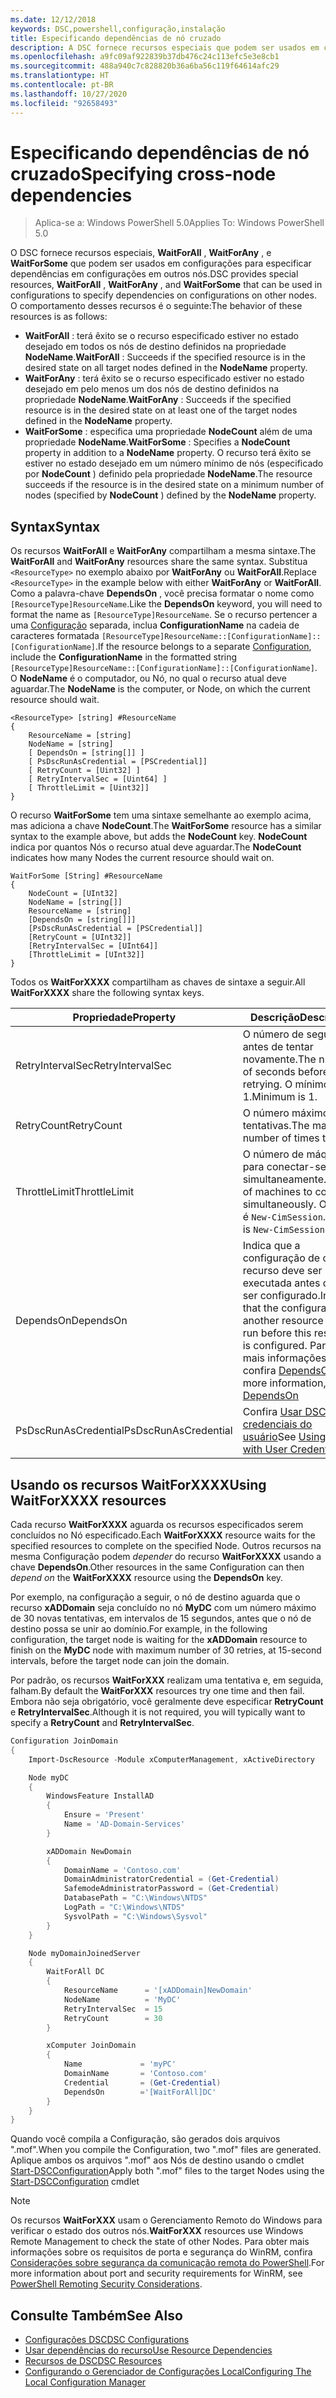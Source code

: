 ```yaml
---
ms.date: 12/12/2018
keywords: DSC,powershell,configuração,instalação
title: Especificando dependências de nó cruzado
description: A DSC fornece recursos especiais que podem ser usados em configurações para especificar dependências em configurações de outros nós.
ms.openlocfilehash: a9fc09af922839b37db476c24c113efc5e3e8cb1
ms.sourcegitcommit: 488a940c7c828820b36a6ba56c119f64614afc29
ms.translationtype: HT
ms.contentlocale: pt-BR
ms.lasthandoff: 10/27/2020
ms.locfileid: "92658493"
---
```

# <a name="specifying-cross-node-dependencies"></a><span data-ttu-id="9679f-104">Especificando dependências de nó cruzado</span><span class="sxs-lookup"><span data-stu-id="9679f-104">Specifying cross-node dependencies</span></span>

> <span data-ttu-id="9679f-105">Aplica-se a: Windows PowerShell 5.0</span><span class="sxs-lookup"><span data-stu-id="9679f-105">Applies To: Windows PowerShell 5.0</span></span>

<span data-ttu-id="9679f-106">O DSC fornece recursos especiais, **WaitForAll** , **WaitForAny** , e **WaitForSome** que podem ser usados em configurações para especificar dependências em configurações em outros nós.</span><span class="sxs-lookup"><span data-stu-id="9679f-106">DSC provides special resources, **WaitForAll** , **WaitForAny** , and **WaitForSome** that can be used in configurations to specify dependencies on configurations on other nodes.</span></span> <span data-ttu-id="9679f-107">O comportamento desses recursos é o seguinte:</span><span class="sxs-lookup"><span data-stu-id="9679f-107">The behavior of these resources is as follows:</span></span>

- <span data-ttu-id="9679f-108">**WaitForAll** : terá êxito se o recurso especificado estiver no estado desejado em todos os nós de destino definidos na propriedade **NodeName**.</span><span class="sxs-lookup"><span data-stu-id="9679f-108">**WaitForAll** : Succeeds if the specified resource is in the desired state on all target nodes defined in the **NodeName** property.</span></span>
- <span data-ttu-id="9679f-109">**WaitForAny** : terá êxito se o recurso especificado estiver no estado desejado em pelo menos um dos nós de destino definidos na propriedade **NodeName**.</span><span class="sxs-lookup"><span data-stu-id="9679f-109">**WaitForAny** : Succeeds if the specified resource is in the desired state on at least one of the target nodes defined in the **NodeName** property.</span></span>
- <span data-ttu-id="9679f-110">**WaitForSome** : especifica uma propriedade **NodeCount** além de uma propriedade **NodeName**.</span><span class="sxs-lookup"><span data-stu-id="9679f-110">**WaitForSome** : Specifies a **NodeCount** property in addition to a **NodeName** property.</span></span> <span data-ttu-id="9679f-111">O recurso terá êxito se estiver no estado desejado em um número mínimo de nós (especificado por **NodeCount** ) definido pela propriedade **NodeName**.</span><span class="sxs-lookup"><span data-stu-id="9679f-111">The resource succeeds if the resource is in the desired state on a minimum number of nodes (specified by **NodeCount** ) defined by the **NodeName** property.</span></span>

## <a name="syntax"></a><span data-ttu-id="9679f-112">Syntax</span><span class="sxs-lookup"><span data-stu-id="9679f-112">Syntax</span></span>

<span data-ttu-id="9679f-113">Os recursos **WaitForAll** e **WaitForAny** compartilham a mesma sintaxe.</span><span class="sxs-lookup"><span data-stu-id="9679f-113">The **WaitForAll** and **WaitForAny** resources share the same syntax.</span></span> <span data-ttu-id="9679f-114">Substitua `<ResourceType>` no exemplo abaixo por **WaitForAny** ou **WaitForAll**.</span><span class="sxs-lookup"><span data-stu-id="9679f-114">Replace `<ResourceType>` in the example below with either **WaitForAny** or **WaitForAll**.</span></span> <span data-ttu-id="9679f-115">Como a palavra-chave **DependsOn** , você precisa formatar o nome como `[ResourceType]ResourceName`.</span><span class="sxs-lookup"><span data-stu-id="9679f-115">Like the **DependsOn** keyword, you will need to format the name as `[ResourceType]ResourceName`.</span></span> <span data-ttu-id="9679f-116">Se o recurso pertencer a uma [Configuração](configurations.md) separada, inclua **ConfigurationName** na cadeia de caracteres formatada `[ResourceType]ResourceName::[ConfigurationName]::[ConfigurationName]`.</span><span class="sxs-lookup"><span data-stu-id="9679f-116">If the resource belongs to a separate [Configuration](configurations.md), include the **ConfigurationName** in the formatted string `[ResourceType]ResourceName::[ConfigurationName]::[ConfigurationName]`.</span></span> <span data-ttu-id="9679f-117">O **NodeName** é o computador, ou Nó, no qual o recurso atual deve aguardar.</span><span class="sxs-lookup"><span data-stu-id="9679f-117">The **NodeName** is the computer, or Node, on which the current resource should wait.</span></span>

```
<ResourceType> [string] #ResourceName
{
    ResourceName = [string]
    NodeName = [string]
    [ DependsOn = [string[]] ]
    [ PsDscRunAsCredential = [PSCredential]]
    [ RetryCount = [Uint32] ]
    [ RetryIntervalSec = [Uint64] ]
    [ ThrottleLimit = [Uint32]]
}
```

<span data-ttu-id="9679f-118">O recurso **WaitForSome** tem uma sintaxe semelhante ao exemplo acima, mas adiciona a chave **NodeCount**.</span><span class="sxs-lookup"><span data-stu-id="9679f-118">The **WaitForSome** resource has a similar syntax to the example above, but adds the **NodeCount** key.</span></span> <span data-ttu-id="9679f-119">**NodeCount** indica por quantos Nós o recurso atual deve aguardar.</span><span class="sxs-lookup"><span data-stu-id="9679f-119">The **NodeCount** indicates how many Nodes the current resource should wait on.</span></span>

```
WaitForSome [String] #ResourceName
{
    NodeCount = [UInt32]
    NodeName = [string[]]
    ResourceName = [string]
    [DependsOn = [string[]]]
    [PsDscRunAsCredential = [PSCredential]]
    [RetryCount = [UInt32]]
    [RetryIntervalSec = [UInt64]]
    [ThrottleLimit = [UInt32]]
}
```

<span data-ttu-id="9679f-120">Todos os **WaitForXXXX** compartilham as chaves de sintaxe a seguir.</span><span class="sxs-lookup"><span data-stu-id="9679f-120">All **WaitForXXXX** share the following syntax keys.</span></span>

|       <span data-ttu-id="9679f-121">Propriedade</span><span class="sxs-lookup"><span data-stu-id="9679f-121">Property</span></span>       |                                                                           <span data-ttu-id="9679f-122">Descrição</span><span class="sxs-lookup"><span data-stu-id="9679f-122">Description</span></span>                                                                           |
| -------------------- | --------------------------------------------------------------------------------------------------------------------------------------------------------------- |
| <span data-ttu-id="9679f-123">RetryIntervalSec</span><span class="sxs-lookup"><span data-stu-id="9679f-123">RetryIntervalSec</span></span>     | <span data-ttu-id="9679f-124">O número de segundos antes de tentar novamente.</span><span class="sxs-lookup"><span data-stu-id="9679f-124">The number of seconds before retrying.</span></span> <span data-ttu-id="9679f-125">O mínimo é 1.</span><span class="sxs-lookup"><span data-stu-id="9679f-125">Minimum is 1.</span></span>                                                                                                            |
| <span data-ttu-id="9679f-126">RetryCount</span><span class="sxs-lookup"><span data-stu-id="9679f-126">RetryCount</span></span>           | <span data-ttu-id="9679f-127">O número máximo de tentativas.</span><span class="sxs-lookup"><span data-stu-id="9679f-127">The maximum number of times to retry.</span></span>                                                                                                                           |
| <span data-ttu-id="9679f-128">ThrottleLimit</span><span class="sxs-lookup"><span data-stu-id="9679f-128">ThrottleLimit</span></span>        | <span data-ttu-id="9679f-129">O número de máquinas para conectar-se simultaneamente.</span><span class="sxs-lookup"><span data-stu-id="9679f-129">Number of machines to connect simultaneously.</span></span> <span data-ttu-id="9679f-130">O padrão é `New-CimSession`.</span><span class="sxs-lookup"><span data-stu-id="9679f-130">Default is `New-CimSession` default.</span></span>                                                                              |
| <span data-ttu-id="9679f-131">DependsOn</span><span class="sxs-lookup"><span data-stu-id="9679f-131">DependsOn</span></span>            | <span data-ttu-id="9679f-132">Indica que a configuração de outro recurso deve ser executada antes de ele ser configurado.</span><span class="sxs-lookup"><span data-stu-id="9679f-132">Indicates that the configuration of another resource must run before this resource is configured.</span></span> <span data-ttu-id="9679f-133">Para obter mais informações, confira [DependsOn](resource-depends-on.md)</span><span class="sxs-lookup"><span data-stu-id="9679f-133">For more information, see [DependsOn](resource-depends-on.md)</span></span> |
| <span data-ttu-id="9679f-134">PsDscRunAsCredential</span><span class="sxs-lookup"><span data-stu-id="9679f-134">PsDscRunAsCredential</span></span> | <span data-ttu-id="9679f-135">Confira [Usar DSC com credenciais do usuário](./runAsUser.md)</span><span class="sxs-lookup"><span data-stu-id="9679f-135">See [Using DSC with User Credentials](./runAsUser.md)</span></span>                                                                                                           |

## <a name="using-waitforxxxx-resources"></a><span data-ttu-id="9679f-136">Usando os recursos WaitForXXXX</span><span class="sxs-lookup"><span data-stu-id="9679f-136">Using WaitForXXXX resources</span></span>

<span data-ttu-id="9679f-137">Cada recurso **WaitForXXXX** aguarda os recursos especificados serem concluídos no Nó especificado.</span><span class="sxs-lookup"><span data-stu-id="9679f-137">Each **WaitForXXXX** resource waits for the specified resources to complete on the specified Node.</span></span>
<span data-ttu-id="9679f-138">Outros recursos na mesma Configuração podem *depender* do recurso **WaitForXXXX** usando a chave **DependsOn**.</span><span class="sxs-lookup"><span data-stu-id="9679f-138">Other resources in the same Configuration can then *depend on* the **WaitForXXXX** resource using the **DependsOn** key.</span></span>

<span data-ttu-id="9679f-139">Por exemplo, na configuração a seguir, o nó de destino aguarda que o recurso **xADDomain** seja concluído no nó **MyDC** com um número máximo de 30 novas tentativas, em intervalos de 15 segundos, antes que o nó de destino possa se unir ao domínio.</span><span class="sxs-lookup"><span data-stu-id="9679f-139">For example, in the following configuration, the target node is waiting for the **xADDomain** resource to finish on the **MyDC** node with maximum number of 30 retries, at 15-second intervals, before the target node can join the domain.</span></span>

<span data-ttu-id="9679f-140">Por padrão, os recursos **WaitForXXX** realizam uma tentativa e, em seguida, falham.</span><span class="sxs-lookup"><span data-stu-id="9679f-140">By default the **WaitForXXX** resources try one time and then fail.</span></span> <span data-ttu-id="9679f-141">Embora não seja obrigatório, você geralmente deve especificar **RetryCount** e **RetryIntervalSec**.</span><span class="sxs-lookup"><span data-stu-id="9679f-141">Although it is not required, you will typically want to specify a **RetryCount** and **RetryIntervalSec**.</span></span>

```powershell
Configuration JoinDomain
{
    Import-DscResource -Module xComputerManagement, xActiveDirectory

    Node myDC
    {
        WindowsFeature InstallAD
        {
            Ensure = 'Present'
            Name = 'AD-Domain-Services'
        }

        xADDomain NewDomain
        {
            DomainName = 'Contoso.com'
            DomainAdministratorCredential = (Get-Credential)
            SafemodeAdministratorPassword = (Get-Credential)
            DatabasePath = "C:\Windows\NTDS"
            LogPath = "C:\Windows\NTDS"
            SysvolPath = "C:\Windows\Sysvol"
        }
    }

    Node myDomainJoinedServer
    {
        WaitForAll DC
        {
            ResourceName      = '[xADDomain]NewDomain'
            NodeName          = 'MyDC'
            RetryIntervalSec  = 15
            RetryCount        = 30
        }

        xComputer JoinDomain
        {
            Name             = 'myPC'
            DomainName       = 'Contoso.com'
            Credential       = (Get-Credential)
            DependsOn        ='[WaitForAll]DC'
        }
    }
}
```

<span data-ttu-id="9679f-142">Quando você compila a Configuração, são gerados dois arquivos ".mof".</span><span class="sxs-lookup"><span data-stu-id="9679f-142">When you compile the Configuration, two ".mof" files are generated.</span></span> <span data-ttu-id="9679f-143">Aplique ambos os arquivos ".mof" aos Nós de destino usando o cmdlet [Start-DSCConfiguration](/powershell/module/psdesiredstateconfiguration/start-dscconfiguration)</span><span class="sxs-lookup"><span data-stu-id="9679f-143">Apply both ".mof" files to the target Nodes using the [Start-DSCConfiguration](/powershell/module/psdesiredstateconfiguration/start-dscconfiguration) cmdlet</span></span>

> [!NOTE]
> <span data-ttu-id="9679f-144">Os recursos **WaitForXXX** usam o Gerenciamento Remoto do Windows para verificar o estado dos outros nós.</span><span class="sxs-lookup"><span data-stu-id="9679f-144">**WaitForXXX** resources use Windows Remote Management to check the state of other Nodes.</span></span> <span data-ttu-id="9679f-145">Para obter mais informações sobre os requisitos de porta e segurança do WinRM, confira [Considerações sobre segurança da comunicação remota do PowerShell](/powershell/scripting/learn/remoting/winrmsecurity).</span><span class="sxs-lookup"><span data-stu-id="9679f-145">For more information about port and security requirements for WinRM, see [PowerShell Remoting Security Considerations](/powershell/scripting/learn/remoting/winrmsecurity).</span></span>

## <a name="see-also"></a><span data-ttu-id="9679f-146">Consulte Também</span><span class="sxs-lookup"><span data-stu-id="9679f-146">See Also</span></span>

- [<span data-ttu-id="9679f-147">Configurações DSC</span><span class="sxs-lookup"><span data-stu-id="9679f-147">DSC Configurations</span></span>](configurations.md)
- [<span data-ttu-id="9679f-148">Usar dependências do recurso</span><span class="sxs-lookup"><span data-stu-id="9679f-148">Use Resource Dependencies</span></span>](resource-depends-on.md)
- [<span data-ttu-id="9679f-149">Recursos de DSC</span><span class="sxs-lookup"><span data-stu-id="9679f-149">DSC Resources</span></span>](../resources/resources.md)
- [<span data-ttu-id="9679f-150">Configurando o Gerenciador de Configurações Local</span><span class="sxs-lookup"><span data-stu-id="9679f-150">Configuring The Local Configuration Manager</span></span>](../managing-nodes/metaConfig.md)
